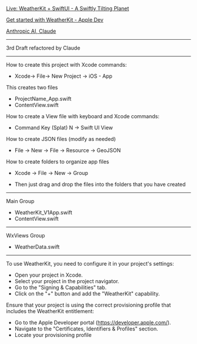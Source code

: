 [Live: WeatherKit + SwiftUI - A Swiftly Tilting Planet](https://www.youtube.com/live/H-CoW6Eurzo?si=3Kfok9Z-PQGxtWeL)

[Get started with WeatherKit - Apple Dev](https://developer.apple.com/weatherkit/get-started/)

[Anthropic AI, Claude](https://www.anthropic.com)

- - - - 

3rd Draft refactored by Claude

- - - -
How to create this project with Xcode commands:

* Xcode-> File-> New Project -> iOS - App

This creates two files

* ProjectName_App.swift
* ContentView.swift

How to create a View file with keyboard and Xcode commands:

* Command Key (Splat) N -> Swift UI View

How to create JSON files (modify as needed)

* File -> New -> File -> Resource -> GeoJSON

How to create folders to organize app files

* Xcode -> File -> New -> Group

* Then just drag and drop the files into the folders that you have created

- - - -

Main Group

* WeatherKit_V1App.swift
* ContentView.swift

- - - -

WxViews Group

* WeatherData.swift

- - - - 

To use WeatherKit, you need to configure it in your project's settings:
* Open your project in Xcode.
* Select your project in the project navigator.
* Go to the "Signing & Capabilities" tab.
* Click on the "+" button and add the "WeatherKit" capability.

Ensure that your project is using the correct provisioning profile that includes the WeatherKit entitlement:
* Go to the Apple Developer portal (https://developer.apple.com/).
* Navigate to the "Certificates, Identifiers & Profiles" section.
* Locate your provisioning profile

